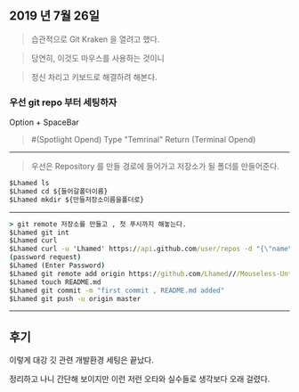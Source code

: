 ## 2019 년 7월 26일 

> 습관적으로 Git Kraken 을 열려고 했다. 

> 당연히, 이것도 마우스를 사용하는 것이니

> 정신 차리고 키보드로 해결하려 해본다.

### 우선 git repo 부터 세팅하자
Option + SpaceBar 
>#(Spotlight Opend)
Type "Temrinal"
Return
>(Terminal Opend)
--------------

> 우선은 Repository 를 만들 경로에 들어가고 저장소가 될 폴더를 만들어준다.
``` cmd
$Lhamed ls
$Lhamed cd ${들어갈폴더이름}
$Lhamed mkdir ${만들저장소이름을폴더로}
```

--------------
``` cmd
> git remote 저장소를 만들고 , 첫 푸시까지 해놓는다.
$Lhamed git int
$Lhamed curl 
$Lhamed curl -u 'Lhamed' https://api.github.com/user/repos -d "{\"name\":\"Mouseless-Unity-Practice\"}"
(password request)
$Lhamed (Enter Password)
$Lhamed git remote add origin https://github.com/Lhamed///Mouseless-Untiy-Practice.git
$Lhamed touch README.md
$Lhamed git commit -m "first commit , README.md added"
$Lhamed git push -u origin master
```
--------------------

## 후기
이렇게 대강 깃 관련 개발환경 세팅은 끝났다. 

정리하고 나니 간단해 보이지만 이런 저런 오타와 실수들로 생각보다 오래 걸렸다. 

